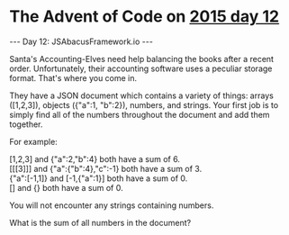 # The Advent of Code on [2015 day 12](https://adventofcode.com/2015/day/12)

--- Day 12: JSAbacusFramework.io ---

Santa's Accounting-Elves need help balancing the books after a recent order.  Unfortunately, their accounting software uses a peculiar storage format.  That's where you come in.

They have a JSON document which contains a variety of things: arrays ([1,2,3]), objects ({"a":1, "b":2}), numbers, and strings.  Your first job is to simply find all of the numbers throughout the document and add them together.

For example:

[1,2,3] and {"a":2,"b":4} both have a sum of 6.\
[[[3]]] and {"a":{"b":4},"c":-1} both have a sum of 3.\
{"a":[-1,1]} and [-1,{"a":1}] both have a sum of 0.\
[] and {} both have a sum of 0.

You will not encounter any strings containing numbers.

What is the sum of all numbers in the document?